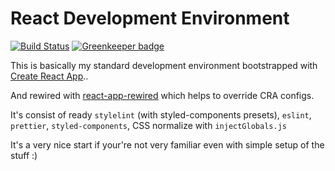 # React Development Environment
[![Build Status](https://travis-ci.org/RIP21/react-dev-environment.svg?branch=master)](https://travis-ci.org/RIP21/react-dev-environment)
[![Greenkeeper badge](https://badges.greenkeeper.io/RIP21/react-dev-environment.svg)](https://greenkeeper.io/)

This is basically my standard development environment bootstrapped with [Create React App](https://github.com/facebookincubator/create-react-app).. 

And rewired with [react-app-rewired](https://github.com/timarney/react-app-rewired) which helps to override CRA configs.

It's consist of ready `stylelint` (with styled-components presets), `eslint`, `prettier`, `styled-components`, CSS normalize with `injectGlobals.js`

It's a very nice start if your're not very familiar even with simple setup of the stuff :)